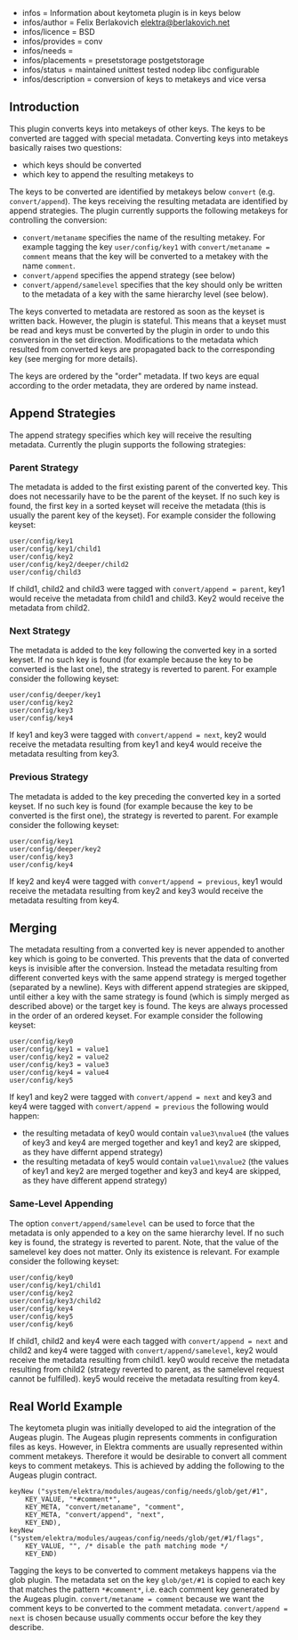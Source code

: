 - infos = Information about keytometa plugin is in keys below
- infos/author = Felix Berlakovich <elektra@berlakovich.net>
- infos/licence = BSD
- infos/provides = conv
- infos/needs =
- infos/placements = presetstorage postgetstorage
- infos/status = maintained unittest tested nodep libc configurable
- infos/description = conversion of keys to metakeys and vice versa

## Introduction ##

This plugin converts keys into metakeys of other keys.
The keys to be converted are tagged with special metadata.
Converting keys into metakeys basically raises two questions:
- which keys should be converted
- which key to append the resulting metakeys to

The keys to be converted are identified by metakeys below `convert` (e.g. `convert/append`).
The keys receiving the resulting metadata are identified by append strategies.
The plugin currently supports the following metakeys for controlling the conversion:

- `convert/metaname` specifies the name of the resulting metakey. For example tagging the key `user/config/key1` with `convert/metaname = comment` means that the key will be converted to a metakey with the name `comment`.
- `convert/append` specifies the append strategy (see below)
- `convert/append/samelevel` specifies that the key should only be written to the metadata of a key with the same hierarchy level (see below).

The keys converted to metadata are restored as soon as the keyset is written back.
However, the plugin is stateful. This means that a keyset must be read and keys must be
converted by the plugin in order to undo this conversion in the set direction.
Modifications to the metadata which resulted from converted keys are propagated back
to the corresponding key (see merging for more details).

The keys are ordered by the "order" metadata. If two keys are equal according to the order metadata,
they are ordered by name instead.

## Append Strategies ##

The append strategy specifies which key will receive the resulting metadata.
Currently the plugin supports the following strategies:

### Parent Strategy ###

The metadata is added to the first existing parent of the converted key.
This does not necessarily have to be the parent of the keyset. If no such key is found,
the first key in a sorted keyset will receive the metadata (this is usually the parent key of the keyset).
For example consider the following keyset:

    user/config/key1
    user/config/key1/child1
    user/config/key2
    user/config/key2/deeper/child2
    user/config/child3

If child1, child2 and child3 were tagged with `convert/append = parent`, key1 would receive
the metadata from child1 and child3. Key2 would receive the metadata from child2.

### Next Strategy ###

The metadata is added to the key following the converted key in a sorted keyset.
If no such key is found (for example because the key to be converted is the last one),
the strategy is reverted to parent. For example consider the following keyset:

    user/config/deeper/key1
    user/config/key2
    user/config/key3
    user/config/key4

If key1 and key3 were tagged with `convert/append = next`, key2 would receive the metadata
resulting from key1 and key4 would receive the metadata resulting from key3.

### Previous Strategy ###

The metadata is added to the key preceding the converted key in a sorted keyset.
If no such key is found (for example because the key to be converted is the first one),
the strategy is reverted to parent. For example consider the following keyset:

    user/config/key1
    user/config/deeper/key2
    user/config/key3
    user/config/key4

If key2 and key4 were tagged with `convert/append = previous`, key1 would receive the metadata
resulting from key2 and key3 would receive the metadata resulting from key4.

## Merging ##

The metadata resulting from a converted key is never appended to another key which is going to
be converted. This prevents that the data of converted keys is invisible after the conversion.
Instead the metadata resulting from different converted keys with the same append strategy is
merged together (separated by a newline). Keys with different append strategies are skipped,
until either a key with the same strategy is found (which is simply merged as described above)
or the target key is found. The keys are always processed in the order of an ordered keyset.
For example consider the following keyset:

    user/config/key0
    user/config/key1 = value1
    user/config/key2 = value2
    user/config/key3 = value3
    user/config/key4 = value4
    user/config/key5

If key1 and key2 were tagged with `convert/append = next` and key3 and key4 were tagged with `convert/append = previous` the following would happen:
- the resulting metadata of key0 would contain `value3\nvalue4` (the values of key3 and key4 are merged together and key1 and key2 are skipped, as they have differnt append strategy)
- the resulting metadata of key5 would contain `value1\nvalue2` (the values of key1 and key2 are merged together and key3 and key4 are skipped, as they have different append strategy)

### Same-Level Appending ###

The option `convert/append/samelevel` can be used to force that the metadata is only appended to a key on the same hierarchy level. If no such key is found, the strategy is reverted to parent. Note, that the value of the samelevel key does not matter. Only its existence is relevant. For example consider the following keyset:

    user/config/key0
    user/config/key1/child1
    user/config/key2
    user/config/key3/child2
    user/config/key4
    user/config/key5
    user/config/key6

If child1, child2 and key4 were each tagged with `convert/append = next` and child2 and key4 were tagged with `convert/append/samelevel`, key2 would receive the metadata resulting from child1.
key0 would receive the metadata resulting from child2 (strategy reverted to parent, as the samelevel request cannot be fulfilled).
key5 would receive the metadata resulting from key4.

## Real World Example ##

The keytometa plugin was initially developed to aid the integration of the Augeas plugin. The Augeas plugin represents comments in configuration files as keys. However,
in Elektra comments are usually represented within comment metakeys. Therefore it would be desirable to convert all comment keys to comment metakeys. This is achieved
by adding the following to the Augeas plugin contract.

    keyNew ("system/elektra/modules/augeas/config/needs/glob/get/#1",
        KEY_VALUE, "*#comment*",
        KEY_META, "convert/metaname", "comment",
        KEY_META, "convert/append", "next",
        KEY_END),
    keyNew ("system/elektra/modules/augeas/config/needs/glob/get/#1/flags",
        KEY_VALUE, "", /* disable the path matching mode */
        KEY_END)

Tagging the keys to be converted to comment metakeys happens via the glob plugin. The metadata set on the key `glob/get/#1` is copied to each key that matches the
pattern `*#comment*`, i.e. each comment key generated by the Augeas plugin. `convert/metaname = comment` because we want the comment keys to be converted to the
comment metadata. `convert/append = next` is chosen because usually comments occur before the key they describe.

